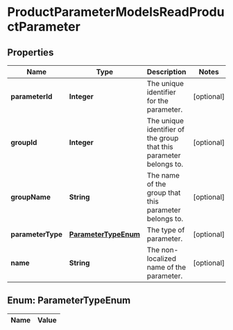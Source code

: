 

# ProductParameterModelsReadProductParameter

## Properties

Name | Type | Description | Notes
------------ | ------------- | ------------- | -------------
**parameterId** | **Integer** | The unique identifier for the parameter. |  [optional]
**groupId** | **Integer** | The unique identifier of the group that this parameter belongs to. |  [optional]
**groupName** | **String** | The name of the group that this parameter belongs to. |  [optional]
**parameterType** | [**ParameterTypeEnum**](#ParameterTypeEnum) | The type of parameter. |  [optional]
**name** | **String** | The non-localized name of the parameter. |  [optional]


## Enum: ParameterTypeEnum

Name | Value
---- | -----




